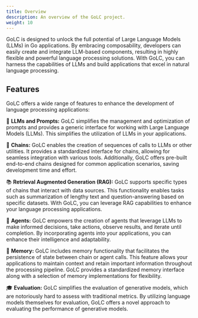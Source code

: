 ```yaml
---
title: Overview
description: An overview of the GoLC project.
weight: 10
---
```


GoLC is designed to unlock the full potential of Large Language Models (LLMs) in Go applications. By embracing composability, developers can easily create and integrate LLM-based components, resulting in highly flexible and powerful language processing solutions. With GoLC, you can harness the capabilities of LLMs and build applications that excel in natural language processing.

## Features
GoLC offers a wide range of features to enhance the development of language processing applications:

📃 **LLMs and Prompts:** GoLC simplifies the management and optimization of prompts and provides a generic interface for working with Large Language Models (LLMs). This simplifies the utilization of LLMs in your applications.

🔗 **Chains:** GoLC enables the creation of sequences of calls to LLMs or other utilities. It provides a standardized interface for chains, allowing for seamless integration with various tools. Additionally, GoLC offers pre-built end-to-end chains designed for common application scenarios, saving development time and effort.

📚 **Retrieval Augmented Generation (RAG):** GoLC supports specific types of chains that interact with data sources. This functionality enables tasks such as summarization of lengthy text and question-answering based on specific datasets. With GoLC, you can leverage RAG capabilities to enhance your language processing applications.

🤖 **Agents:** GoLC empowers the creation of agents that leverage LLMs to make informed decisions, take actions, observe results, and iterate until completion. By incorporating agents into your applications, you can enhance their intelligence and adaptability.

🧠 **Memory:** GoLC includes memory functionality that facilitates the persistence of state between chain or agent calls. This feature allows your applications to maintain context and retain important information throughout the processing pipeline. GoLC provides a standardized memory interface along with a selection of memory implementations for flexibility.

🎓 **Evaluation:** GoLC simplifies the evaluation of generative models, which are notoriously hard to assess with traditional metrics. By utilizing language models themselves for evaluation, GoLC offers a novel approach to evaluating the performance of generative models.

